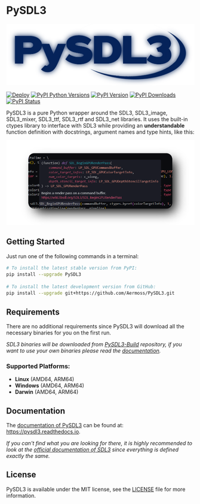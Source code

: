 # PySDL3

[![Logo](https://github.com/Aermoss/PySDL3/blob/main/res/logo.png?raw=true)](https://github.com/Aermoss/PySDL3)

[![Deploy](https://github.com/Aermoss/PySDL3/actions/workflows/python-publish.yml/badge.svg)](https://github.com/Aermoss/PySDL3/actions/workflows/python-publish.yml)
[![PyPI Python Versions](https://img.shields.io/pypi/pyversions/PySDL3)](https://pypi.org/project/PySDL3)
[![PyPI Version](https://img.shields.io/pypi/v/PySDL3.svg)](https://pypi.org/project/PySDL3)
[![PyPI Downloads](https://img.shields.io/pypi/dm/PySDL3.svg)](https://pypi.org/project/PySDL3)
[![PyPI Status](https://img.shields.io/pypi/status/PySDL3.svg)](https://pypi.org/project/PySDL3)

PySDL3 is a pure Python wrapper around the SDL3, SDL3\_image, SDL3\_mixer, SDL3\_ttf, SDL3\_rtf and SDL3\_net libraries.
It uses the built-in ctypes library to interface with SDL3 while providing an **understandable** function definition with docstrings, argument names and type hints, like this:

[![Screenshot](https://github.com/Aermoss/PySDL3/blob/main/res/snippet.png?raw=true)](https://github.com/Aermoss/PySDL3/blob/main/gpu.py)

## Getting Started
Just run one of the following commands in a terminal:
```bash
# To install the latest stable version from PyPI:
pip install --upgrade PySDL3

# To install the latest development version from GitHub:
pip install --upgrade git+https://github.com/Aermoss/PySDL3.git
```

## Requirements
There are no additional requirements since PySDL3 will download all the necessary binaries for you on the first run.

*SDL3 binaries will be downloaded from [PySDL3-Build](https://github.com/Aermoss/PySDL3-Build) repository, if you want to use your own binaries please read the [documentation](https://pysdl3.readthedocs.io/en/latest/install.html#custom-binaries).*

### Supported Platforms:
* **Linux** (AMD64, ARM64)
* **Windows** (AMD64, ARM64)
* **Darwin** (AMD64, ARM64)

## Documentation
The [documentation of PySDL3](https://pysdl3.readthedocs.io) can be found at: https://pysdl3.readthedocs.io.

*If you can't find what you are looking for there, it is highly recommended to look at the [official documentation of SDL3](https://wiki.libsdl.org/SDL3) since everything is defined exactly the same.*

## License
PySDL3 is available under the MIT license, see the [LICENSE](https://github.com/Aermoss/PySDL3/blob/main/LICENSE) file for more information.
